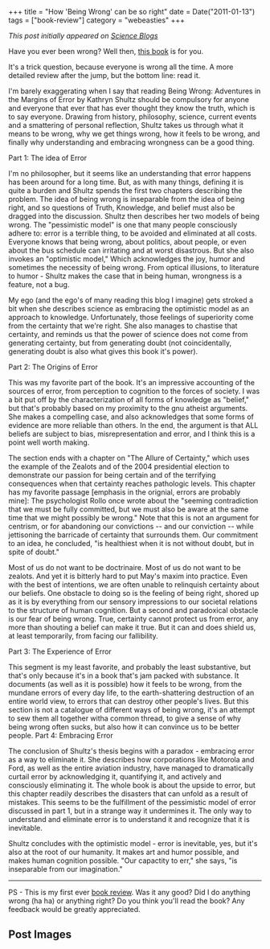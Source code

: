 +++
title = "How 'Being Wrong' can be so right"
date = Date("2011-01-13")
tags = ["book-review"]
category = "webeasties"
+++

_This post initially appeared on [Science Blogs](http://scienceblogs.com/webeasties)_

Have you ever been wrong? Well then, [this book](http://beingwrongbook.com/synopsis) is for you.

It's a trick question, because everyone is wrong all the time. A more detailed review after the jump, but the bottom line: read it.

I'm barely exaggerating when I say that reading Being Wrong: Adventures in the Margins of Error by Kathryn Shultz should be compulsory for anyone and everyone that ever that has ever thought they know the truth, which is to say everyone. Drawing from history, philosophy, science, current events and a smattering of personal reflection, Shultz takes us through what it means to be wrong, why we get things wrong, how it feels to be wrong, and finally why understanding and embracing wrongness can be a good thing.

Part 1: The idea of Error

I'm no philosopher, but it seems like an understanding that error happens has been around for a long time. But, as with many things, defining it is quite a burden and Shultz spends the first two chapters describing the problem. The idea of being wrong is inseparable from the idea of being right, and so questions of Truth, Knowledge, and belief must also be dragged into the discussion. 
Shultz then describes her two models of being wrong. The "pessimistic model" is one that many people consciously adhere to: error is a terrible thing, to be avoided and eliminated at all costs. Everyone knows that being wrong, about politics, about people, or even about the bus schedule can irritating and at worst disastrous. But she also invokes an "optimistic model," Which acknowledges the joy, humor and sometimes the necessity of being wrong. From optical illusions, to literature to humor - Shultz makes the case that in being human, wrongness is a feature, not a bug.

My ego (and the ego's of many reading this blog I imagine) gets stroked a bit when she describes science as embracing the optimistic model as an approach to knowledge. Unfortunately, those feelings of superiority come from the certainty that we're right. She also manages to chastise that certainty, and reminds us that the power of science does not come from generating certainty, but from generating doubt (not coincidentally, generating doubt is also what gives this book it's power).

Part 2: The Origins of Error

This was my favorite part of the book. It's an impressive accounting of the sources of error, from perception to cognition to the forces of society. I was a bit put off by the characterization of all forms of knowledge as "belief," but that's probably based on my proximity to the gnu atheist arguments. She makes a compelling case, and also acknowledges that some forms of evidence are more reliable than others. In the end, the argument is that ALL beliefs are subject to bias, misrepresentation and error, and I think this is a point well worth making.

The section ends with a chapter on "The Allure of Certainty," which uses the example of the Zealots and of the 2004 presidential election to demonstrate our passion for being certain and of the terrifying consequences when that certainty reaches pathologic levels. This chapter has my favorite passage [emphasis in the orignial, errors are probably mine]:
 The psychologist Rollo once wrote about the "seeming contradiction that we must be fully committed, but we must also be aware at the same time that we might possibly be wrong." Note that this is not an argument for centrism, or for abandoning our convictions -- and our conviction -- while jettisoning the barricade of certainty that surrounds them. Our commitment to an idea, he concluded, "is healthiest when it is not without doubt, but in spite of doubt."

Most of us do not want to be doctrinaire. Most of us do not want to be zealots. And yet it is bitterly hard to put May's maxim into practice. Even with the best of intentions, we are often unable to relinquish certainty about our beliefs. One obstacle to doing so is the feeling of being right, shored up as it is by everything from our sensory impressions to our societal relations to the structure of human cognition. But a second and paradoxical obstacle is our fear of being wrong. True, certainty cannot protect us from error, any more than shouting a belief can make it true. But it can and does shield us, at least temporarily, from facing our fallibility.

Part 3: The Experience of Error

This segment is my least favorite, and probably the least substantive, but that's only because it's in a book that's jam packed with substance. It documents (as well as it is possible) how it feels to be wrong, from the mundane errors of every day life, to the earth-shattering destruction of an entire world view, to errors that can destroy other people's lives. But this section is not a catalogue of different ways of being wrong, it's an attempt to sew them all together witha  common thread, to give a sense of why being wrong often sucks, but also how it can convince us to be better people. 
Part 4: Embracing Error

The conclusion of Shultz's thesis begins with a paradox - embracing error as a way to eliminate it. She describes how corporations like Motorola and Ford, as well as the entire aviation industry, have managed to dramatically curtail error by acknowledging it, quantifying it, and actively and consciously eliminating it. The whole book is about the upside to error, but this chapter readily describes the disasters that can unfold as a result of mistakes. This seems to be the fulfillment of the pessimistic model of error discussed in part 1, but in a strange way it undermines it. The only way to understand and eliminate error is to understand it and recognize that it is inevitable.

Shultz concludes with the optimistic model - error is inevitable, yes, but it's also at the root of our humanity. It makes art and humor possible, and makes human cognition possible. "Our capactity to err," she says, "is inseparable from our imagination."

-------

PS - This is my first ever [book review](/tag/book-review). Was it any good? Did I do anything wrong (ha ha) or anything right? Do you think you'll read the book? 
Any feedback would be greatly appreciated.

      
  

 ## Post Images


